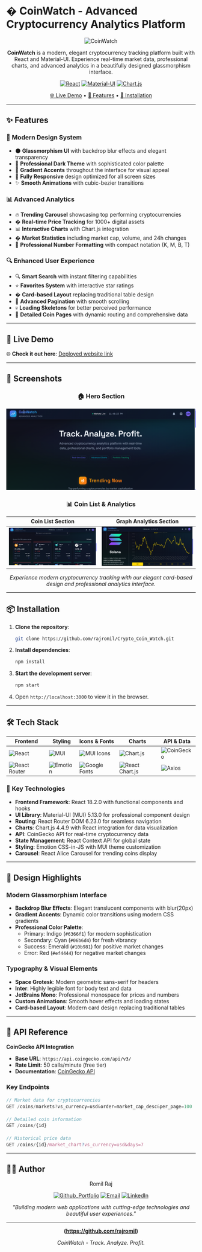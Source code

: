 # � CoinWatch - Advanced Cryptocurrency Analytics Platform

<div align="center">

![CoinWatch](https://img.shields.io/badge/CoinWatch-Advanced%20Analytics-6366f1?style=for-the-badge&logo=trending-up&logoColor=white)

**CoinWatch** is a modern, elegant cryptocurrency tracking platform built with React and Material-UI. Experience real-time market data, professional charts, and advanced analytics in a beautifully designed glassmorphism interface.

[![React](https://img.shields.io/badge/React-18.2.0-61DAFB?style=flat&logo=react&logoColor=white)](https://reactjs.org/)
[![Material-UI](https://img.shields.io/badge/Material--UI-5.13.0-0081CB?style=flat&logo=mui&logoColor=white)](https://mui.com/)
[![Chart.js](https://img.shields.io/badge/Chart.js-4.4.9-FF6384?style=flat&logo=chart.js&logoColor=white)](https://chartjs.org/)


[🌐 Live Demo](https://crypto-coinwatch.netlify.app/) • [📖 Features](#-features) • [🚀 Installation](#-installation)

</div>

---

## ✨ Features

### 🎨 **Modern Design System**
- 🌑 **Glassmorphism UI** with backdrop blur effects and elegant transparency
- 🎯 **Professional Dark Theme** with sophisticated color palette
- 🌈 **Gradient Accents** throughout the interface for visual appeal
- 📱 **Fully Responsive** design optimized for all screen sizes
- ✨ **Smooth Animations** with cubic-bezier transitions

### 📊 **Advanced Analytics**
- 🔥 **Trending Carousel** showcasing top performing cryptocurrencies
- � **Real-time Price Tracking** for 1000+ digital assets
- 📊 **Interactive Charts** with Chart.js integration
- � **Market Statistics** including market cap, volume, and 24h changes
- 🎯 **Professional Number Formatting** with compact notation (K, M, B, T)

### 🔍 **Enhanced User Experience**
- 🔍 **Smart Search** with instant filtering capabilities
- ⭐ **Favorites System** with interactive star ratings
- � **Card-based Layout** replacing traditional table design
- 📄 **Advanced Pagination** with smooth scrolling
- 💀 **Loading Skeletons** for better perceived performance
- 🎪 **Detailed Coin Pages** with dynamic routing and comprehensive data

---

## 🔗 Live Demo

🌐 **Check it out here**: [Deployed website link](https://crypto-coinwatch.netlify.app/)  


---

## 📸 Screenshots

<div align="center">

### 🏠 **Hero Section**
![Hero Section](readme-assets/hero_section.png)

### 📊 **Coin List & Analytics**
| Coin List Section | Graph Analytics Section |
|-------------------|-------------------------|
| ![Coin List](readme-assets/coin_list_section.png) | ![Graph Analytics](readme-assets/graph_analytics_section.png) |

*Experience modern cryptocurrency tracking with our elegant card-based design and professional analytics interface.*

</div>

---

## 📦 Installation

1. **Clone the repository**:

   ```bash
   git clone https://github.com/rajromil/Crypto_Coin_Watch.git
   ```

2. **Install dependencies**:

   ```bash
   npm install
   ```

3. **Start the development server**:

   ```bash
   npm start
   ```

4. Open `http://localhost:3000` to view it in the browser.

---


## 🛠️ Tech Stack

<div align="center">

| **Frontend** | **Styling** | **Icons & Fonts** | **Charts** | **API & Data** |
|--------------|-------------|-------------------|------------|----------------|
| ![React](https://img.shields.io/badge/React-18.2.0-61DAFB?style=flat&logo=react&logoColor=white) | ![MUI](https://img.shields.io/badge/Material--UI-5.13.0-0081CB?style=flat&logo=mui&logoColor=white) | ![MUI Icons](https://img.shields.io/badge/MUI_Icons-5.13.0-0081CB?style=flat&logo=mui&logoColor=white) | ![Chart.js](https://img.shields.io/badge/Chart.js-4.4.9-FF6384?style=flat&logo=chart.js&logoColor=white) | ![CoinGecko](https://img.shields.io/badge/CoinGecko-API-8DC63F?style=flat&logo=coingecko&logoColor=white) |
| ![React Router](https://img.shields.io/badge/React_Router-6.23.0-CA4245?style=flat&logo=react-router&logoColor=white) | ![Emotion](https://img.shields.io/badge/Emotion-11.11.0-DB7093?style=flat&logo=emotion&logoColor=white) | ![Google Fonts](https://img.shields.io/badge/Google_Fonts-4285F4?style=flat&logo=google-fonts&logoColor=white) | ![React Chart.js](https://img.shields.io/badge/React_Chart.js-5.2.0-FF6384?style=flat&logo=chart.js&logoColor=white) | ![Axios](https://img.shields.io/badge/Axios-1.4.0-5A29E4?style=flat&logo=axios&logoColor=white) |

</div>

### 🎯 **Key Technologies**
- **Frontend Framework**: React 18.2.0 with functional components and hooks
- **UI Library**: Material-UI (MUI) 5.13.0 for professional component design
- **Routing**: React Router DOM 6.23.0 for seamless navigation
- **Charts**: Chart.js 4.4.9 with React integration for data visualization
- **API**: CoinGecko API for real-time cryptocurrency data
- **State Management**: React Context API for global state
- **Styling**: Emotion CSS-in-JS with MUI theme customization
- **Carousel**: React Alice Carousel for trending coins display

---

## 🎨 Design Highlights

### **Modern Glassmorphism Interface**
- **Backdrop Blur Effects**: Elegant translucent components with blur(20px)
- **Gradient Accents**: Dynamic color transitions using modern CSS gradients
- **Professional Color Palette**: 
  - Primary: Indigo (`#6366f1`) for modern sophistication
  - Secondary: Cyan (`#06b6d4`) for fresh vibrancy
  - Success: Emerald (`#10b981`) for positive market changes
  - Error: Red (`#ef4444`) for negative market changes

### **Typography & Visual Elements**
- **Space Grotesk**: Modern geometric sans-serif for headers
- **Inter**: Highly legible font for body text and data
- **JetBrains Mono**: Professional monospace for prices and numbers
- **Custom Animations**: Smooth hover effects and loading states
- **Card-based Layout**: Modern card design replacing traditional tables

---





## 📝 API Reference

**CoinGecko API Integration**
- **Base URL**: `https://api.coingecko.com/api/v3/`
- **Rate Limit**: 50 calls/minute (free tier)
- **Documentation**: [CoinGecko API](https://www.coingecko.com/en/api)

### **Key Endpoints**
```javascript
// Market data for cryptocurrencies
GET /coins/markets?vs_currency=usd&order=market_cap_desc&per_page=100

// Detailed coin information
GET /coins/{id}

// Historical price data
GET /coins/{id}/market_chart?vs_currency=usd&days=7
```

---

## 👨‍💻 Author

<div align="center">
Romil Raj

[![Github_Portfolio](https://img.shields.io/badge/Portfolio-000000?style=for-the-badge&logo=github&logoColor=white)](https://github.com/rajromil)
[![Email](https://img.shields.io/badge/Email-D14836?style=for-the-badge&logo=gmail&logoColor=white)](mailto:rajromilk23@gmail.com)
[![LinkedIn](https://img.shields.io/badge/LinkedIn-0077B5?style=for-the-badge&logo=linkedin&logoColor=white)](https://www.linkedin.com/in/romil-raj-80983728a/)

*"Building modern web applications with cutting-edge technologies and beautiful user experiences."*

</div>

---

<div align="center">

**(https://github.com/rajromil)**

*CoinWatch - Track. Analyze. Profit.*

</div>
